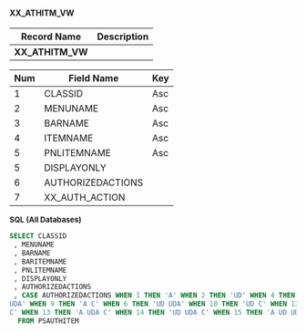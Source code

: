#### **XX_ATHITM_VW** 
| Record Name         | Description        |  
| ------------------- | ------------------ | 
| **XX_ATHITM_VW**    |                    |

| Num | Field Name         | Key | 
| --- | ------------------ | --- | 
| 1   | CLASSID            | Asc |
| 2   | MENUNAME           | Asc |
| 3   | BARNAME            | Asc |
| 4   | ITEMNAME           | Asc |
| 5   | PNLITEMNAME        | Asc |
| 5   | DISPLAYONLY        |     |
| 6   | AUTHORIZEDACTIONS  |     |
| 7   | XX_AUTH_ACTION     |     |

 <font size="2">**SQL (All Databases)**</font> 
 
``` SQL
SELECT CLASSID 
 , MENUNAME 
 , BARNAME 
 , BARITEMNAME 
 , PNLITEMNAME 
 , DISPLAYONLY 
 , AUTHORIZEDACTIONS 
 , CASE AUTHORIZEDACTIONS WHEN 1 THEN 'A' WHEN 2 THEN 'UD' WHEN 4 THEN 'UDA' WHEN 8 THEN 'C' WHEN 3 THEN 'A UD' WHEN 5 THEN 'A 
UDA' WHEN 9 THEN 'A C' WHEN 6 THEN 'UD UDA' WHEN 10 THEN 'UD C' WHEN 12 THEN 'UDA C' WHEN 7 THEN 'A UD UDA' WHEN 11 THEN 'A UD 
C' WHEN 13 THEN 'A UDA C' WHEN 14 THEN 'UD UDA C' WHEN 15 THEN 'A UD UDA C' END 
  FROM PSAUTHITEM
```
